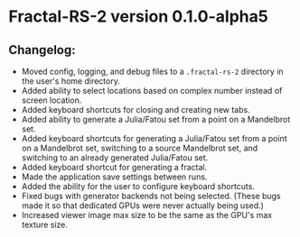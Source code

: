 # Fractal-RS-2 version 0.1.0-alpha5

## Changelog:

* Moved config, logging, and debug files to a `.fractal-rs-2` directory in the
  user's home directory.
* Added ability to select locations based on complex number instead of screen
  location.
* Added keyboard shortcuts for closing and creating new tabs.
* Added ability to generate a Julia/Fatou set from a point on a Mandelbrot set.
* Added keyboard shortcuts for generating a Julia/Fatou set from a point on a
  Mandelbrot set, switching to a source Mandelbrot set, and switching to an
  already generated Julia/Fatou set.
* Added keyboard shortcut for generating a fractal.
* Made the application save settings between runs.
* Added the ability for the user to configure keyboard shortcuts.
* Fixed bugs with generator backends not being selected. (These bugs made it so
  that dedicated GPUs were never actually being used.)
* Increased viewer image max size to be the same as the GPU's max texture size.
